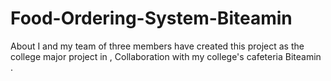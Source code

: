 # Food-Ordering-System-Biteamin
About
I and my team of three members have created this project as the college major project in ,
 Collaboration with my college's cafeteria Biteamin .
